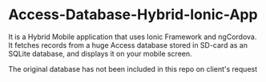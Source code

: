 # Access-Database-Hybrid-Ionic-App
It is a Hybrid Mobile application that uses Ionic Framework and ngCordova. It fetches records from a huge Access database stored in SD-card as an SQLite database, and displays it on your mobile screen.

The original database has not been included in this repo on client's request
